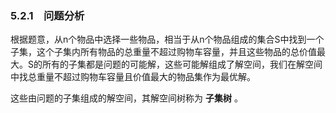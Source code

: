 ### 5.2.1　问题分析

根据题意，从n个物品中选择一些物品，相当于从n个物品组成的集合S中找到一个子集，这个子集内所有物品的总重量不超过购物车容量，并且这些物品的总价值最大。S的所有的子集都是问题的可能解，这些可能解组成了解空间，我们在解空间中找总重量不超过购物车容量且价值最大的物品集作为最优解。

这些由问题的子集组成的解空间，其解空间树称为 **子集树** 。

